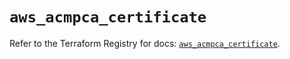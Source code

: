 # `aws_acmpca_certificate`

Refer to the Terraform Registry for docs: [`aws_acmpca_certificate`](https://registry.terraform.io/providers/hashicorp/aws/5.75.1/docs/resources/acmpca_certificate).
